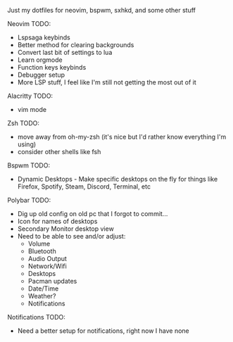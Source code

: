 Just my dotfiles for neovim, bspwm, sxhkd, and some other stuff

Neovim TODO:
* Lspsaga keybinds
* Better method for clearing backgrounds
* Convert last bit of settings to lua
* Learn orgmode
* Function keys keybinds
* Debugger setup
* More LSP stuff, I feel like I'm still not getting the most out of it

Alacritty TODO:
* vim mode

Zsh TODO:
* move away from oh-my-zsh (it's nice but I'd rather know everything I'm using)
* consider other shells like fsh

Bspwm TODO:
* Dynamic Desktops - Make specific desktops on the fly for things like Firefox, Spotify, Steam, Discord, Terminal, etc

Polybar TODO:
* Dig up old config on old pc that I forgot to commit...
* Icon for names of desktops
* Secondary Monitor desktop view
* Need to be able to see and/or adjust:
	- Volume
	- Bluetooth
	- Audio Output
	- Network/Wifi
	- Desktops
	- Pacman updates
	- Date/Time
	- Weather?
	- Notifications

Notifications TODO:
* Need a better setup for notifications, right now I have none
